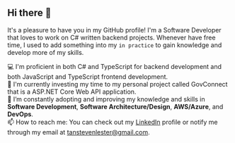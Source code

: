 ## Hi there 👋

It's a pleasure to have you in my GitHub profile! I'm a Software Developer that loves to work on C# written backend projects. Whenever have free time, I used to add something into my `in practice` to gain knowledge and develop more of my skills.

💻 I'm proficient in both C# and TypeScript for backend development and both JavaScript and TypeScript frontend development.  
🔭 I'm currently investing my time to my personal project called GovConnect that is a ASP.NET Core Web API application.  
🌱 I’m constantly adopting and improving my knowledge and skills in **Software Development**, **Software Architecture/Design**, **AWS/Azure**, and **DevOps**.  
📫 How to reach me: You can check out my [LinkedIn](https://www.linkedin.com/in/steven-lester-tan-113007157/) profile or notify me through my email at tanstevenlester@gmail.com.  
